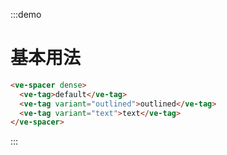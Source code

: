 :::demo

# 基本用法

```html
<ve-spacer dense>
  <ve-tag>default</ve-tag>
  <ve-tag variant="outlined">outlined</ve-tag>
  <ve-tag variant="text">text</ve-tag>
</ve-spacer>
```

:::